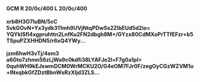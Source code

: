 #### GCM R 20/0c/400 L 20/0c/400
**xrb8H3O7IuBN/5cC**<br/>**5vkGOvN+Yx3ydk311mh9UVjNtqPDwSs2ZlbEUd5d2io=**<br/>**YQYkISfl4xgpruhttn2LnfKu2FN2dbgh8M+/GYzx80CdMXoPrTTfEFzr+b5TSpuPZXHHDN5/r6xQ4YWy...**<br/><br/>
**jzm6hwH3vTj/4em3**<br/>**a6Gto7zhmn56zLjWa9c0kdfi38LYAFJe2l+F7g0a1pI=**<br/>**0quhWH9kEJswmDCM0WrMCKU2O/G4eOM7FJr0F/zegOyCGzWZVM1u+lNxqbkGfZDztBbnWsRzXIjd3ZLS...**